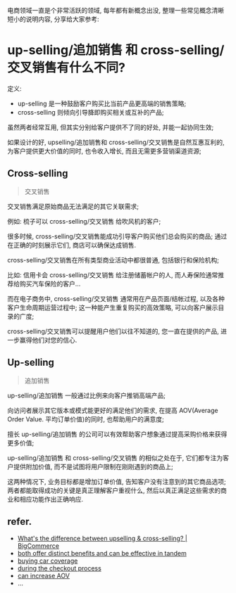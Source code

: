 电商领域一直是个非常活跃的领域,
每年都有新概念出没,
整理一些常见概念清晰短小的说明内容,
分享给大家参考:

# up-selling/追加销售 和 cross-selling/交叉销售有什么不同?

定义:

- up-selling 是一种鼓励客户购买比当前产品更高端的销售策略;
- cross-selling 则倾向引导胮即购买相关或互补的产品;

虽然两者经常互用,
但其实分别给客户提供不了同的好处,
并能一起协同生效;

如果设计的好,
upselling/追加销售和 cross-selling/交叉销售是自然互惠互利的,
为客户提供更大价值的同时, 
也令收入增长,
而且无需更多营销渠道资源;


## Cross-selling
> 交叉销售

交叉销售满足原始商品无法满足的其它关联需求;

例如:
梳子可以 cross-selling/交叉销售 给吹风机的客户;

很多时候,
cross-selling/交叉销售能成功引导客户购买他们总会购买的商品;
通过在正确的时刻展示它们,
商店可以确保达成销售.

cross-selling/交叉销售在所有类型商业活动中都很普通,
包括银行和保险机构;

比如: 信用卡会 cross-selling/交叉销售 给注册储蓄帐户的人,
而人寿保险通常推荐给购买汽车保险的客户...

而在电子商务中,
cross-selling/交叉销售 通常用在产品页面/结帐过程, 
以及各种客户生命周期运营过程中;
这一种能产生重复购买的高效策略,
可以向客户展示目录的广度;

cross-selling/交叉销售可以提醒用户他们以往不知道的,
您一直在提供的产品,
进一步赢得他们对您的信心.


## Up-selling
> 追加销售

up-selling/追加销售 一般通过比例来向客户推销高端产品;

向访问者展示其它版本或模式能更好的满足他们的需求,
在提高 AOV(Average Order Value. 平均订单价值)的同时,
也帮助用户的满意度;

擅长 up-selling/追加销售 的公司可以有效帮助客户想象通过提高采购价格来获得更多价值;


up-selling/追加销售 和 cross-selling/交叉销售 的相似之处在于,
它们都专注为客户提供附加价值,
而不是试图将用户限制在刚刚遇到的商品上;

这两种情况下,
业务目标都是增加订单价值,
告知客户没有注意到的其它商品选项;
两者都能取得成功的关键是真正理解客户重视什么,
然后以真正满足这些需求的商业和相应功能作出正确响应.



## refer.

- [What's the difference between upselling & cross-selling? | BigCommerce](https://www.bigcommerce.com/ecommerce-answers/what-difference-between-upselling-and-cross-selling/)
- [both offer distinct benefits and can be effective in tandem](https://www.bigcommerce.com/blog/customer-retention-strategies/)
- [buying car coverage](https://www.carinsurancecomparison.com/?_ga=2.235779842.2078363326.1622024250-1459011532.1622024250)
- [during the checkout process](https://www.bigcommerce.com/blog/ecommerce-checkout-page-optimization/)
- [can increase AOV](https://www.bigcommerce.com/blog/4-tips-increase-average-order-value-boost-revenue-video/)
- ...



